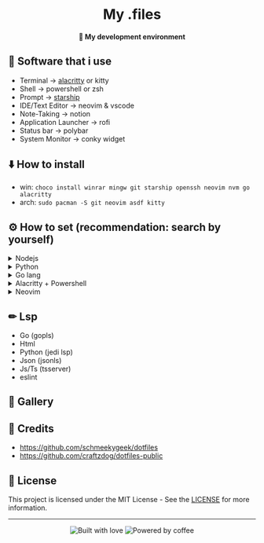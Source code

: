 <h1 align="center">My .files</h1>

<h4 align="center">🚀 My development environment</h4>

## 📝 Software that i use
- Terminal -> [alacritty](https://github.com/alacritty/alacritty) or kitty
- Shell -> powershell or zsh
- Prompt -> [starship](https://starship.rs)
- IDE/Text Editor -> neovim & vscode
- Note-Taking -> notion
- Application Launcher -> rofi
- Status bar -> polybar
- System Monitor -> conky widget

## ⬇️ How to install
- win: `choco install winrar mingw git starship openssh neovim nvm go alacritty`
- arch: `sudo pacman -S git neovim asdf kitty`

<!-- msys2 should be util https://www.freecodecamp.org/news/how-to-install-c-and-cpp-compiler-on-windows/ -->

## ⚙ How to set (recommendation: search by yourself)
<!-- Set nodejs init -->
<details>
  <summary>Nodejs</summary>
  <ul>
    <li><a href="https://nodejs.dev/learn/how-to-install-nodejs">default</a></li>
    <li><a href="https://www.linode.com/docs/guides/how-to-install-use-node-version-manager-nvm">nvm (node version manager)</a></li>
    <li><a href="https://github.com/asdf-vm/asdf-nodejs">asdf</a></li>
  </ul>
</details>
<!-- Set nodejs end -->

<!-- Set python init -->
<details>
  <summary>Python</summary>
  <ul>
    <li><a href="https://www.python.org/downloads">default</a></li>
    <li><a href="https://medium.com/ntust-aivc/how-to-install-pyenv-pipenv-in-ubuntu-and-use-multiple-versions-of-python-and-its-suites-3514099a6e05">pyenv</a></li>
    <li><a href="https://github.com/danhper/asdf-python">asdf</a></li>
  </ul>
</details>
<!-- Set python end -->

<!-- Set golang init -->
<details>
  <summary>Go lang</summary>
  <ul>
    <li><a href="https://go.dev/learn">default</a></li>
    <li><a href="https://github.com/kennyp/asdf-golang">asdf</a></li>
  </ul>
</details>
<!-- Set golang end -->

<!-- Set Alacritty + Powershell init -->
<details>
  <summary>Alacritty + Powershell</summary>
  <ul>
    <li><code>choco install alacritty</code></li>
    <li><a href="https://github.com/PowerShell/PowerShell">powershell</a></li>
  </ul>
</details>
<!-- Set Alacritty + Powershell end -->

<!-- Set neovim init -->
<details>
  <summary>Neovim</summary>
  <ul>
    <li><code>choco install neovim</code></li>
    <li>You will need <a href="https://github.com/junegunn/vim-plug">Vim plug</a></li>
    <li>If you want, use my config 😊 (.config/nvim)</li>
  </ul>
</details>
<!-- Set neovim end -->

## ✏ Lsp
- Go (gopls)
- Html
- Python (jedi lsp)
- Json (jsonls)
- Js/Ts (tsserver)
- eslint

## 🤳 Gallery

## 📜 Credits

- https://github.com/schmeekygeek/dotfiles
- https://github.com/craftzdog/dotfiles-public

## 📝 License

This project is licensed under the MIT License - See the [LICENSE](https://github.com/kauefraga/my-dotfiles/blob/main/LICENSE) for more information.

---
<div align="center" display="flex">
  <img alt="Built with love" src="https://forthebadge.com/images/badges/built-with-love.svg">
  <img alt="Powered by coffee" src="https://forthebadge.com/images/badges/powered-by-coffee.svg">
</div>
